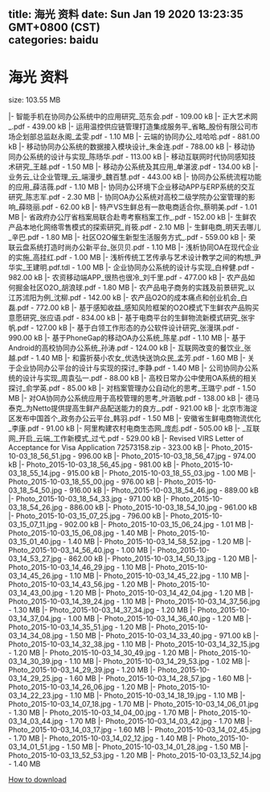 
title: 海光 资料
date: Sun Jan 19 2020 13:23:35 GMT+0800 (CST)    
categories: baidu
---

# 海光 资料
size: 103.55 MB
 
 
|- 智能手机在协同办公系统中的应用研究_范东会.pdf - 109.00 kB
|- 正大艺术网_.pdf - 439.00 kB
|- 运用温控供应链管理打造集成服务平_省略_股份有限公司市场企划部总监赵永阁_孟雯.pdf - 1.10 MB
|- 云端的协同办公_哇哈哈.pdf - 881.00 kB
|- 移动协同办公系统的数据接入模块设计_朱金连.pdf - 788.00 kB
|- 移动协同办公系统的设计与实现_陈旸华.pdf - 113.00 kB
|- 移动互联网时代协同感知技术研究_王越.pdf - 1.50 MB
|- 移动办公系统及其应用_单湛波.pdf - 134.00 kB
|- 业务云_让企业管理_云_端漫步_魏百慧.pdf - 443.00 kB
|- 协同办公系统流程功能的应用_薛洁薇.pdf - 1.10 MB
|- 协同办公环境下企业移动APP与ERP系统的交互研究_陈志军.pdf - 2.30 MB
|- 协同OA办公系统对高校二级学院办公室管理的影响_薛晓丽.pdf - 62.00 kB
|- 特产VS生鲜总有一款电商适合你_蔡明美.pdf - 1.01 MB
|- 省政府办公厅省档案局联合赴粤考察档案工作_.pdf - 152.00 kB
|- 生鲜农产品本地化网络零售模式的探索研究_肖筱.pdf - 2.10 MB
|- 生鲜电商_明天去哪儿_辛巴.pdf - 1.80 MB
|- 社区O2O催生新型生活服务方式_.pdf - 559.00 kB
|- 荣联云盘系统打造时尚办公新平台_张贝贝.pdf - 1.10 MB
|- 浅析协同OA在现代企业的实施_高挂红.pdf - 1.00 MB
|- 浅析传统工艺传承与艺术设计教学之间的构想_尹华实_王建明.pdf.tdl - 1.00 MB
|- 企业协同办公系统的设计与实现_白梓健.pdf - 982.00 kB
|- 农资移动端APP_很热也很冷_刘千里.pdf - 477.00 kB
|- 农产品如何掘金社区O2O_胡浪球.pdf - 1.80 MB
|- 农产品电子商务的实践及前景研究_以江苏沭阳为例_沈柳.pdf - 142.00 kB
|- 农产品O2O的成本痛点和创业机会_白磊.pdf - 772.00 kB
|- 基于感知收益_感知风险框架的O2O模式下生鲜农产品购买意愿研究_张应语.pdf - 834.00 kB
|- 基于电商平台的生鲜物流新模式研究_张宇帆.pdf - 127.00 kB
|- 基于白领工作形态的办公软件设计研究_张漫琪.pdf - 990.00 kB
|- 基于PhoneGap的移动OA办公系统_陈星.pdf - 1.10 MB
|- 基于Android的高校协同办公系统_孙涛.pdf - 124.00 kB
|- 互联网改变的餐饮业_张越.pdf - 1.40 MB
|- 和露折葵小农女_优选快送饷众民_孟芳.pdf - 1.60 MB
|- 关于企业协同办公平台的设计与实现的探讨_李静.pdf - 1.40 MB
|- 公司协同办公系统的设计与实现_周袁弘一.pdf - 88.00 kB
|- 高校日常办公中使用OA系统的相关探讨_俞学英.pdf - 85.00 kB
|- 对档案管理办公自动化的思考_王璐宁.pdf - 1.50 MB
|- 对OA协同办公系统应用于高校管理的思考_叶涵敏.pdf - 138.00 kB
|- 德马泰克_为Netto提供提高生鲜产品配送能力的良方_.pdf - 921.00 kB
|- 北京市海淀区发布中国首个_政务办公云平台_韩羽.pdf - 1.50 MB
|- 安徽省生鲜电商物流优化_李康.pdf - 91.00 kB
|- 阿里构建农村电商生态网_庞彪.pdf - 505.00 kB
|- _互联网_开启_云端_工作新模式_过弋.pdf - 529.00 kB
|- Revised VIRS Letter of Acceptance for Visa Application 72573158.zip - 323.00 kB
|- Photo_2015-10-03_18_56_51.jpg - 996.00 kB
|- Photo_2015-10-03_18_56_47.jpg - 974.00 kB
|- Photo_2015-10-03_18_56_45.jpg - 981.00 kB
|- Photo_2015-10-03_18_55_14.jpg - 915.00 kB
|- Photo_2015-10-03_18_55_03.jpg - 1.00 MB
|- Photo_2015-10-03_18_55_00.jpg - 976.00 kB
|- Photo_2015-10-03_18_54_50.jpg - 916.00 kB
|- Photo_2015-10-03_18_54_46.jpg - 889.00 kB
|- Photo_2015-10-03_18_54_33.jpg - 971.00 kB
|- Photo_2015-10-03_18_54_26.jpg - 886.00 kB
|- Photo_2015-10-03_18_54_10.jpg - 961.00 kB
|- Photo_2015-10-03_15_07_25.jpg - 796.00 kB
|- Photo_2015-10-03_15_07_11.jpg - 902.00 kB
|- Photo_2015-10-03_15_06_24.jpg - 1.01 MB
|- Photo_2015-10-03_15_06_08.jpg - 1.40 MB
|- Photo_2015-10-03_15_01_40.jpg - 1.40 MB
|- Photo_2015-10-03_14_58_52.jpg - 1.20 MB
|- Photo_2015-10-03_14_56_40.jpg - 1.00 MB
|- Photo_2015-10-03_14_53_27.jpg - 862.00 kB
|- Photo_2015-10-03_14_50_13.jpg - 1.20 MB
|- Photo_2015-10-03_14_46_29.jpg - 1.10 MB
|- Photo_2015-10-03_14_45_26.jpg - 1.10 MB
|- Photo_2015-10-03_14_45_22.jpg - 1.10 MB
|- Photo_2015-10-03_14_43_56.jpg - 1.20 MB
|- Photo_2015-10-03_14_43_00.jpg - 1.20 MB
|- Photo_2015-10-03_14_42_04.jpg - 1.20 MB
|- Photo_2015-10-03_14_39_24.jpg - 1.10 MB
|- Photo_2015-10-03_14_37_56.jpg - 1.30 MB
|- Photo_2015-10-03_14_37_34.jpg - 1.20 MB
|- Photo_2015-10-03_14_37_04.jpg - 1.00 MB
|- Photo_2015-10-03_14_36_40.jpg - 1.20 MB
|- Photo_2015-10-03_14_35_51.jpg - 1.20 MB
|- Photo_2015-10-03_14_34_08.jpg - 1.50 MB
|- Photo_2015-10-03_14_33_40.jpg - 971.00 kB
|- Photo_2015-10-03_14_32_38.jpg - 1.10 MB
|- Photo_2015-10-03_14_32_15.jpg - 1.20 MB
|- Photo_2015-10-03_14_30_49.jpg - 1.20 MB
|- Photo_2015-10-03_14_30_39.jpg - 1.10 MB
|- Photo_2015-10-03_14_29_53.jpg - 1.02 MB
|- Photo_2015-10-03_14_29_39.jpg - 1.20 MB
|- Photo_2015-10-03_14_29_25.jpg - 1.60 MB
|- Photo_2015-10-03_14_28_57.jpg - 1.60 MB
|- Photo_2015-10-03_14_26_06.jpg - 1.20 MB
|- Photo_2015-10-03_14_22_23.jpg - 1.10 MB
|- Photo_2015-10-03_14_18_19.jpg - 1.10 MB
|- Photo_2015-10-03_14_07_18.jpg - 1.70 MB
|- Photo_2015-10-03_14_06_01.jpg - 1.30 MB
|- Photo_2015-10-03_14_04_00.jpg - 1.70 MB
|- Photo_2015-10-03_14_03_44.jpg - 1.70 MB
|- Photo_2015-10-03_14_03_42.jpg - 1.70 MB
|- Photo_2015-10-03_14_03_17.jpg - 1.60 MB
|- Photo_2015-10-03_14_02_45.jpg - 1.70 MB
|- Photo_2015-10-03_14_02_12.jpg - 1.40 MB
|- Photo_2015-10-03_14_01_51.jpg - 1.50 MB
|- Photo_2015-10-03_14_01_28.jpg - 1.50 MB
|- Photo_2015-10-03_13_52_53.jpg - 1.20 MB
|- Photo_2015-10-03_13_52_14.jpg - 1.40 MB

[How to download](https://bpcam.bemobtrk.com/go/2ceec3aa-1ca2-46d6-b9ff-aaa5c184517c?jno=472)
